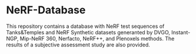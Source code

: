 # NeRF-Database

This repository contains a database with NeRF test sequences of Tanks&Temples and NeRF Synthetic datasets generanted by DVGO, Instant-NGP, Mip-NeRF 360, Nerfacto, NeRF++, and Plenoxels methods. The results of a subjective assessment study are also provided.
